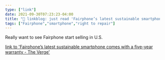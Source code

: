```yaml
---
type: ["link"]
date: 2021-09-30T07:23:23-04:00
title: "🔗 linkblog: just read 'Fairphone’s latest sustainable smartphone comes with a five-year warranty - The Verge'"
tags: ["Fairphone","smartphone","right to repair"]
---
```

Really want to see Fairphone start selling in U.S.
 
[link to 'Fairphone’s latest sustainable smartphone comes with a five-year warranty - The Verge'](https://www.theverge.com/2021/9/30/22700014/fairphone-4-release-date-news-features-warranty-price-sustainable)
